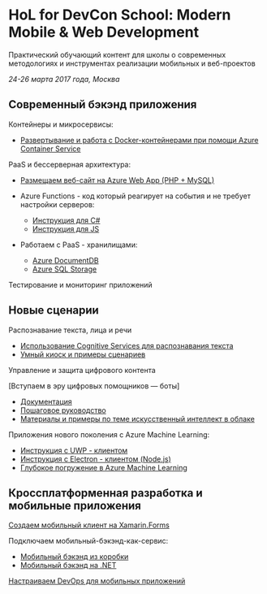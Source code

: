 # HoL for DevCon School: Modern Mobile & Web Development

Практический обучающий контент для школы о современных методологиях и инструментах реализации мобильных и веб-проектов

*24-26 марта 2017 года, Москва*

## Современный бэкэнд приложения

Контейнеры и микросервисы:
* [Развертывание и работа с Docker-контейнерами при помощи Azure Container Service](https://github.com/evangelism/TechnicalCommunityContent/tree/master/Open%20Dev%20Framework/Docker/Session%202%20-%20Hands%20On)

PaaS и бессерверная архитектура:
* [Размещаем веб-сайт на Azure Web App (PHP + MySQL)](https://github.com/evangelism/TechnicalCommunityContent/tree/master/Cloud%20Computing/Azure%20Web%20Apps/Session%202%20-%20Hands%20On)
* Azure Functions - код который реагирует на события и не требует настройки серверов:
    * [Инструкция для C#](https://github.com/evangelism/TechnicalCommunityContent/blob/master/Cloud%20Computing/Azure%20Functions/Session%202%20-%20Hands%20On/Azure%20Functions%20HOL%20(C%23).md) 
    * [Инструкция для JS](https://github.com/evangelism/TechnicalCommunityContent/blob/master/Cloud%20Computing/Azure%20Functions/Session%202%20-%20Hands%20On/Azure%20Functions%20HOL%20(JavaScript).md)

* Работаем с PaaS - хранилищами:
    * [Azure DocumentDB](https://github.com/evangelism/TechnicalCommunityContent/tree/master/Data/Azure%20DocumentDB/Session%202%20-%20Hands%20On)
    * [Azure SQL Storage](https://github.com/evangelism/TechnicalCommunityContent/tree/master/Data/Azure%20SQL%20Database/Session%202%20-%20Hands%20On)

Тестирование и мониторинг приложений 

## Новые сценарии
Распознавание текста, лица и речи
* [Использование Cognitive Services для распознавания текста](https://github.com/Microsoft/azure-docs/blob/master/articles/cognitive-services/cognitive-services-text-analytics-quick-start.md)
* [Умный киоск и примеры сценариев](https://github.com/Microsoft/Cognitive-Samples-IntelligentKiosk)

Управление и защита цифрового контента

[Вступаем в эру цифровых помощников — боты]
* [Документация](https://docs.botframework.com/en-us/)
* [Пошаговое руководство](https://github.com/alyssaong1/Bot-Framework-HOL)
* [Материалы и примеры по теме искусственный интеллект в облаке](https://github.com/evangelism/ModernAI?files=1)

Приложения нового поколения с Azure Machine Learning:
* [Инструкция с UWP - клиентом](https://github.com/evangelism/TechnicalCommunityContent/blob/master/Big%20Data%20and%20Analytics/Azure%20Machine%20Learning/Session%202%20-%20Hands%20On/Azure%20Machine%20Learning%20HOL%20(UWP).md)
* [Инструкция с Electron - клиентом (Node.js)](https://github.com/evangelism/TechnicalCommunityContent/blob/master/Big%20Data%20and%20Analytics/Azure%20Machine%20Learning/Session%202%20-%20Hands%20On/Azure%20Machine%20Learning%20HOL%20(UWP).md)
* [Глубокое погружение в Azure Machine Learning](https://github.com/Azure-Readiness/hol-azure-machine-learning)

## Кроссплатформенная разработка и мобильные приложения

[Создаем мобильный клиент на Xamarin.Forms](https://github.com/nishanil/Dev-Days-HOL/tree/master/01%20Dev-Labs)

Подключаем мобильный-бэкэнд-как-сервис:
* [Мобильный бэкэнд из коробки](https://github.com/nishanil/Dev-Days-HOL/tree/master/02%20Cloud-Labs/01%20EasyTables)
* [Мобильный бэкэнд на .NET](https://github.com/nishanil/Dev-Days-HOL/tree/master/02%20Cloud-Labs/02%20NetBackend)

[Настраиваем DevOps для мобильных приложений](https://github.com/nishanil/Dev-Days-HOL/tree/master/03%20DevOps-Labs)
